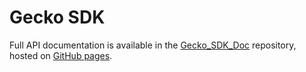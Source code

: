 Gecko SDK
=========

Full API documentation is available in the [Gecko_SDK_Doc](https://github.com/SiliconLabs/Gecko_SDK_Doc) repository, hosted on [GitHub pages](http://siliconlabs.github.io/Gecko_SDK_Doc/).
